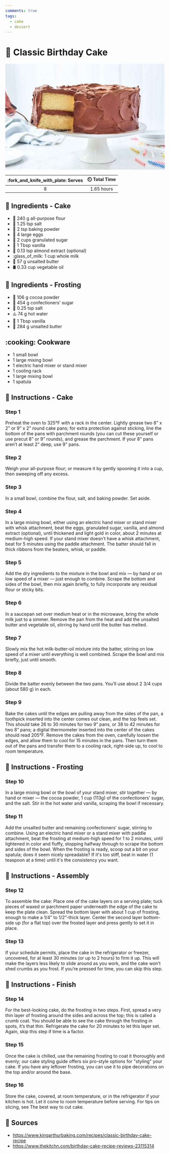 ```yaml
---
comments: true
tags:
  - cake
  - dessert
---
```

# :cake: Classic Birthday Cake

![Classic Birthday Cake](../assets/images/classic-birthday-cake.jpg)

| :fork_and_knife_with_plate: Serves | :timer_clock: Total Time |
|:----------------------------------:|:-----------------------: |
| 8 | 1.65 hours |

## :salt: Ingredients - Cake

- :ear_of_rice: 240 g all-purpose flour
- :salt: 1.25 tsp salt
- :dash: 2 tsp baking powder
- :egg: 4 large eggs
- :candy: 2 cups granulated sugar
- :icecream: 1 Tbsp vanilla
- :chestnut: 0.13 tsp almond extract (optional)
- :glass_of_milk: 1 cup whole milk
- :butter: 57 g unsalted butter
- :oil_drum: 0.33 cup vegetable oil

## :salt: Ingredients - Frosting

- :chocolate_bar: 106 g cocoa powder
- :candy: 454 g confectioners’ sugar
- :salt: 0.25 tsp salt
- :hotsprings: 74 g hot water
- :icecream: 1 Tbsp vanilla
- :butter: 284 g unsalted butter

## :cooking: Cookware

- 1 small bowl
- 1 large mixing bowl
- 1 electric hand mixer or stand mixer
- 1 cooling rack
- 1 large mixing bowl
- 1 spatula

## :pencil: Instructions - Cake

### Step 1

Preheat the oven to 325°F with a rack in the center. Lightly grease two 8” x 2” or 9” x 2”
round cake pans; for extra protection against sticking, line the bottom of the pans with parchment rounds (you can cut
these yourself or use precut 8” or 9” rounds), and grease the parchment. If your 8” pans aren’t at least 2”
deep, use 9” pans.

### Step 2

Weigh your all-purpose flour; or measure it by gently spooning it into a cup, then sweeping off any excess.

### Step 3

In a small bowl, combine the flour, salt, and baking powder. Set aside.

### Step 4

In a large mixing bowl, either using an electric hand mixer or stand mixer with whisk attachment, beat the eggs,
granulated sugar, vanilla, and almond extract (optional), until thickened and light gold in color, about 2 minutes at
medium-high speed. If your stand mixer doesn’t have a whisk attachment, beat for 5 minutes using the paddle
attachment. The batter should fall in thick ribbons from the beaters, whisk, or paddle.

### Step 5

Add the dry ingredients to the mixture in the bowl and mix — by hand or on low speed of a mixer — just enough to
combine. Scrape the bottom and sides of the bowl, then mix again briefly, to fully incorporate any residual flour or
sticky bits.

### Step 6

In a saucepan set over medium heat or in the microwave, bring the whole milk just to a simmer. Remove the pan from the
heat and add the unsalted butter and vegetable oil, stirring by hand until the butter has melted.

### Step 7

Slowly mix the hot milk-butter-oil mixture into the batter, stirring on low speed of a mixer until everything is well
combined. Scrape the bowl and mix briefly, just until smooth.

### Step 8

Divide the batter evenly between the two pans. You’ll use about 2 3/4 cups (about 580 g) in each.

### Step 9

Bake the cakes until the edges are pulling away from the sides of the pan, a toothpick inserted into the center comes
out clean, and the top feels set. This should take 26 to 30 minutes for two 9” pans, or 38 to 42 minutes for two 8”
pans; a digital thermometer inserted into the center of the cakes should read 205°F. Remove the cakes from the oven,
carefully loosen the edges, and allow them to cool for 15 minutes in the pans. Then turn them out of the pans and
transfer them to a cooling rack, right-side up, to cool to room temperature.

## :pencil: Instructions - Frosting

### Step 10

In a large mixing bowl or the bowl of your stand mixer, stir together — by hand or mixer — the cocoa powder, 1 cup
(113g) of the confectioners’ sugar, and the salt. Stir in the hot water and vanilla, scraping the bowl if necessary.

### Step 11

Add the unsalted butter and remaining confectioners’ sugar, stirring to combine. Using an electric hand mixer or a
stand mixer with paddle attachment, beat the frosting at medium-high speed for 1 to 2 minutes, until lightened in color
and fluffy, stopping halfway through to scrape the bottom and sides of the bowl. When the frosting is ready, scoop out a
bit on your spatula; does it seem nicely spreadable? If it's too stiff, beat in water (1 teaspoon at a time) until it's
the consistency you want.

## :pencil: Instructions - Assembly

### Step 12

To assemble the cake: Place one of the cake layers on a serving plate; tuck pieces of waxed or parchment paper
underneath the edge of the cake to keep the plate clean. Spread the bottom layer with about 1 cup of frosting, enough to
make a 1/4” to 1/2”-thick layer. Center the second layer bottom-side up (for a flat top) over the frosted layer and
press gently to set it in place.

### Step 13

If your schedule permits, place the cake in the refrigerator or freezer, uncovered, for at least 30 minutes (or up to 2
hours) to firm it up. This will make the layers less likely to slide around as you work, and the cake won’t shed
crumbs as you frost. If you’re pressed for time, you can skip this step.

## :pencil: Instructions - Finish

### Step 14

For the best-looking cake, do the frosting in two steps. First, spread a very thin layer of frosting around the sides
and across the top; this is called a crumb coat. You should be able to see the cake through the frosting in spots, it’s
that thin. Refrigerate the cake for 20 minutes to let this layer set. Again, skip this step if time is a factor.

### Step 15

Once the cake is chilled, use the remaining frosting to coat it thoroughly and evenly; our cake styling guide offers six
pro-style options for "styling" your cake. If you have any leftover frosting, you can use it to pipe decorations on the
top and/or around the base.

### Step 16

Store the cake, covered, at room temperature, or in the refrigerator if your kitchen is hot. Let it come to room
temperature before serving. For tips on slicing, see The best way to cut cake.

## :link: Sources

- <https://www.kingarthurbaking.com/recipes/classic-birthday-cake-recipe>
- <https://www.thekitchn.com/birthday-cake-recipe-reviews-23115314>
